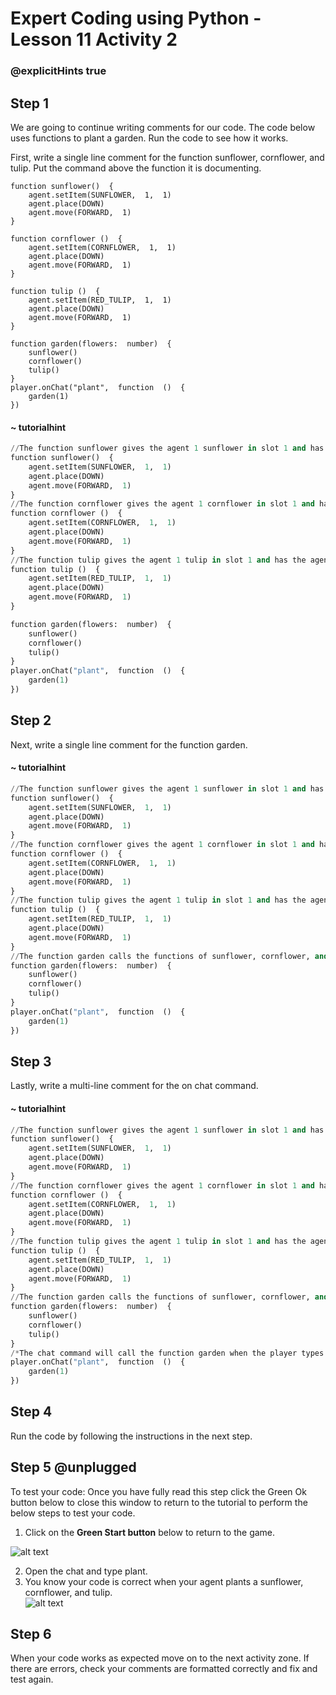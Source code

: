 # Expert Coding using Python - Lesson 11 Activity 2
### @explicitHints true

## Step 1

We are going to continue writing comments for our code.  The code below uses functions to plant a garden.  Run the code to see how it works. 

First, write a single line comment for the function sunflower, cornflower, and tulip. Put the command above the function it is documenting. 

```template
function sunflower()  {
	agent.setItem(SUNFLOWER,  1,  1)
	agent.place(DOWN)	
	agent.move(FORWARD,  1)
}

function cornflower ()  {
	agent.setItem(CORNFLOWER,  1,  1)
	agent.place(DOWN)
	agent.move(FORWARD,  1)
}

function tulip ()  {
	agent.setItem(RED_TULIP,  1,  1)
	agent.place(DOWN)
	agent.move(FORWARD,  1)
}

function garden(flowers:  number)  {
	sunflower()
	cornflower()
	tulip()
}
player.onChat("plant",  function  ()  {
	garden(1)
})
```

#### ~ tutorialhint

```python
//The function sunflower gives the agent 1 sunflower in slot 1 and has the agent place it down and then move forward by 1. 
function sunflower()  {
	agent.setItem(SUNFLOWER,  1,  1)
	agent.place(DOWN)	
	agent.move(FORWARD,  1)
}
//The function cornflower gives the agent 1 cornflower in slot 1 and has the agent place it down and then move forward by 1. 
function cornflower ()  {
	agent.setItem(CORNFLOWER,  1,  1)
	agent.place(DOWN)
	agent.move(FORWARD,  1)
}
//The function tulip gives the agent 1 tulip in slot 1 and has the agent place it down and then move forward by 1. 
function tulip ()  {
	agent.setItem(RED_TULIP,  1,  1)
	agent.place(DOWN)
	agent.move(FORWARD,  1)
}

function garden(flowers:  number)  {
	sunflower()
	cornflower()
	tulip()
}
player.onChat("plant",  function  ()  {
	garden(1)
})
```

## Step 2

Next, write a single line comment for the function garden. 

#### ~ tutorialhint

```python
//The function sunflower gives the agent 1 sunflower in slot 1 and has the agent place it down and then move forward by 1. 
function sunflower()  {
	agent.setItem(SUNFLOWER,  1,  1)
	agent.place(DOWN)	
	agent.move(FORWARD,  1)
}
//The function cornflower gives the agent 1 cornflower in slot 1 and has the agent place it down and then move forward by 1. 
function cornflower ()  {
	agent.setItem(CORNFLOWER,  1,  1)
	agent.place(DOWN)
	agent.move(FORWARD,  1)
}
//The function tulip gives the agent 1 tulip in slot 1 and has the agent place it down and then move forward by 1. 
function tulip ()  {
	agent.setItem(RED_TULIP,  1,  1)
	agent.place(DOWN)
	agent.move(FORWARD,  1)
}
//The function garden calls the functions of sunflower, cornflower, and tulip. 
function garden(flowers:  number)  {
	sunflower()
	cornflower()
	tulip()
}
player.onChat("plant",  function  ()  {
	garden(1)
})
```

## Step 3

Lastly, write a multi-line comment for the on chat command.  

#### ~ tutorialhint

```python
//The function sunflower gives the agent 1 sunflower in slot 1 and has the agent place it down and then move forward by 1. 
function sunflower()  {
	agent.setItem(SUNFLOWER,  1,  1)
	agent.place(DOWN)	
	agent.move(FORWARD,  1)
}
//The function cornflower gives the agent 1 cornflower in slot 1 and has the agent place it down and then move forward by 1. 
function cornflower ()  {
	agent.setItem(CORNFLOWER,  1,  1)
	agent.place(DOWN)
	agent.move(FORWARD,  1)
}
//The function tulip gives the agent 1 tulip in slot 1 and has the agent place it down and then move forward by 1. 
function tulip ()  {
	agent.setItem(RED_TULIP,  1,  1)
	agent.place(DOWN)
	agent.move(FORWARD,  1)
}
//The function garden calls the functions of sunflower, cornflower, and tulip. 
function garden(flowers:  number)  {
	sunflower()
	cornflower()
	tulip()
}
/*The chat command will call the function garden when the player types plant in the chat.  When the function garden is called, it calls the functions sunflower, cornflower, and tulip and has the agent plant all 3 flowers. */
player.onChat("plant",  function  ()  {
	garden(1)
})
```

## Step 4

Run the code by following the instructions in the next step.

## Step 5 @unplugged

To test your code:
Once you have fully read this step click the Green Ok button below to close this window to return to the tutorial to perform the below steps to test your code.

1. Click on the **Green Start button** below to return to the game.

  

![alt text](https://expertjs.codingcredentials.com/Lesson1/1.1/1.JPG?raw=true  "Start")

2. Open the chat and type plant.  
3. You know your code is correct when your agent plants a sunflower, cornflower, and tulip.  
![alt text](https://expertjs.codingcredentials.com/Lesson11/11.1/11.1.1.png?raw=true  "code")

## Step 6

When your code works as expected move on to the next activity zone. 
If there are errors, check your comments are formatted correctly and fix and test again.